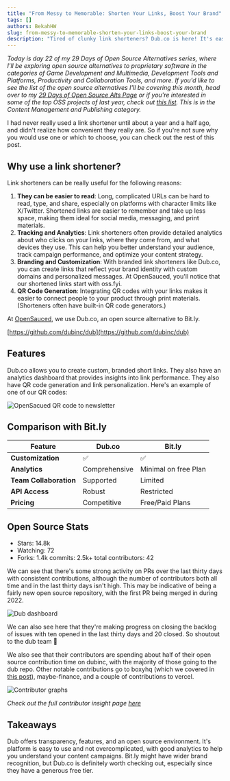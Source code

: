 ```yaml
---
title: "From Messy to Memorable: Shorten Your Links, Boost Your Brand"
tags: []
authors: BekahHW
slug: from-messy-to-memorable-shorten-your-links-boost-your-brand
description: "Tired of clunky link shorteners? Dub.co is here! It's easy to use, packed with features, and totally open source. "
---
```


*Today is day 22 of my 29 Days of Open Source Alternatives series, where I'll be exploring open source alternatives to proprietary software in the categories of Game Development and Multimedia, Development Tools and Platforms, Productivity and Collaboration Tools, and more. If you'd like to see the list of the open source alternatives I'll be covering this month, head over to my [29 Days of Open Source Alts Page](https://oss.fyi/oss-alts) or if you're interested in some of the top OSS projects of last year, check out [this list](https://oss.fyi/top-oss-2023). This is in the Content Management and Publishing category.* 

I had never really used a link shortener until about a year and a half ago, and didn't realize how convenient they really are. So if you're not sure why you would use one or which to choose, you can check out the rest of this post.

<!-- truncate -->

## Why use a link shortener?

Link shorteners can be really useful for the following reasons:

1. **They can be easier to read**:  Long, complicated URLs can be hard to read, type, and share, especially on platforms with character limits like X/Twitter. Shortened links are easier to remember and take up less space, making them ideal for social media, messaging, and print materials.
2. **Tracking and Analytics**: Link shorteners often provide detailed analytics about who clicks on your links, where they come from, and what devices they use. This can help you better understand your audience, track campaign performance, and optimize your content strategy.
3. **Branding and Customization**: With branded link shorteners like Dub.co, you can create links that reflect your brand identity with custom domains and personalized messages. At OpenSauced, you'll notice that our shortened links start with oss.fyi. 
4. **QR Code Generation**: Integrating QR codes with your links makes it easier to connect people  to your product through print materials. (Shorteners often have built-in QR code generators.)

At [OpenSauced](https://opensauced.pizza/), we use Dub.co, an open source alternative to Bit.ly.

[https://github.com/dubinc/dub](https://github.com/dubinc/dub)

## Features

Dub.co allows you to create custom, branded short links. They also have an analytics dashboard that provides insights into link performance. They also have QR code generation and link personalization. Here's an example of one of our QR codes:


![OpenSacued QR code to newsletter](https://dev-to-uploads.s3.amazonaws.com/uploads/articles/r6b35q3mfwb878zh0yvx.png)



## Comparison with Bit.ly

| Feature               | Dub.co            | Bit.ly              |
|-----------------------|-------------------|---------------------|
| **Customization**     | :white_check_mark:       | :white_check_mark:           |
| **Analytics**         | Comprehensive     | Minimal on free Plan  |
| **Team Collaboration**| Supported         | Limited             |
| **API Access**        | Robust            | Restricted          |
| **Pricing**           | Competitive       | Free/Paid Plans     |


## Open Source Stats

- Stars: 14.8k
- Watching: 72
- Forks: 1.4k
commits: 2.5k+
total contributors: 42

We can see that there's some strong activity on PRs over the last thirty days with consistent contributions, although the number of contributors both all time and in the last thirty days isn't high. This may be indicative of being a fairly new open source repository, with the first PR being merged in during 2022. 

![Dub dashboard](https://dev-to-uploads.s3.amazonaws.com/uploads/articles/y3ycyw9onk480s98u79m.png)

We can also see here that they're making progress on closing the backlog of issues with ten opened in the last thirty days and 20 closed. So shoutout to the dub team :tada:

We also see that their contributors are spending about half of their open source contribution time on dubinc, with the majority of those going to the dub repo. Other notable contributions go to boxyhq (which we covered in [this post](https://dev.to/opensauced/development-tools-and-platforms-open-source-saas-and-boxyhq-383e)), maybe-finance, and a couple of contributions to vercel.

![Contributor graphs](https://dev-to-uploads.s3.amazonaws.com/uploads/articles/d1e4nxyfxk3il3yaiegx.png)

*Check out the full contributor insight page [here](https://oss.fyi/dub)*

## Takeaways

Dub offers transparency, features, and an open source environment. It's platform is easy to use and not overcomplicated, with good analytics to help you understand your content campaigns. Bit.ly might have wider brand recognition, but Dub.co is definitely worth checking out, especially since they have a generous free tier.